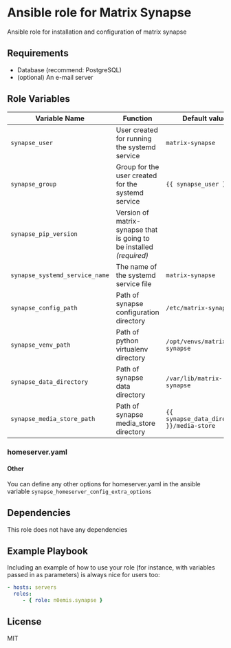 # Ansible role for Matrix Synapse

Ansible role for installation and configuration of matrix synapse

## Requirements

* Database (recommend: PostgreSQL) 
* (optional) An e-mail server

## Role Variables

| Variable Name | Function | Default value | Comment |
| ------------- | -------- | ------------- | ------- |
| `synapse_user` | User created for running the systemd service | `matrix-synapse` |
| `synapse_group` | Group for the user created for the systemd service | `{{ synapse_user }}` |
| `synapse_pip_version` | Version of matrix-synapse that is going to be installed _(required)_ | | 
| `synapse_systemd_service_name` | The name of the systemd service file | `matrix-synapse` |
| `synapse_config_path` | Path of synapse configuration directory | `/etc/matrix-synapse` |
| `synapse_venv_path` | Path of python virtualenv directory | `/opt/venvs/matrix-synapse` |
| `synapse_data_directory` | Path of synapse data directory | `/var/lib/matrix-synapse` |
| `synapse_media_store_path` | Path of synapse media_store directory | `{{ synapse_data_directory }}/media-store` |

### homeserver.yaml

#### Other
You can define any other options for homeserver.yaml in the ansible variable `synapse_homeserver_config_extra_options`

## Dependencies
This role does not have any dependencies

## Example Playbook

Including an example of how to use your role (for instance, with variables passed in as parameters) is always nice for users too:
```yaml
- hosts: servers
  roles:
     - { role: n0emis.synapse }
```
## License

MIT